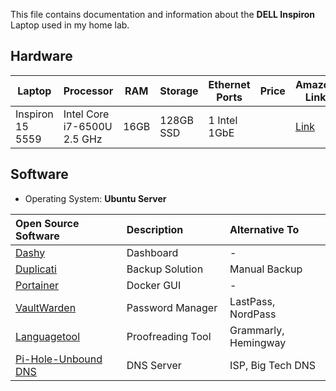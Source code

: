 This file contains documentation and information about the  **DELL Inspiron** Laptop used in my home lab.

## Hardware

| Laptop           | Processor                   | RAM  | Storage   | Ethernet Ports | Price | Amazon Link                                                                                      |
| ---------------- | --------------------------- | ---- | --------- | -------------- | ----- | ------------------------------------------------------------------------------------------------ |
| Inspiron 15 5559 | Intel Core i7-6500U 2.5 GHz | 16GB | 128GB SSD | 1 Intel 1GbE   |       | [Link](https://www.amazon.com/Dell-i5559-7080SLV-Touchscreen-RealSense-Generation/dp/B015JVFE0A) |

## Software

- Operating System: **Ubuntu Server**

| Open Source Software <img width=160/>                                                              | Description <img width=210/> | Alternative To <img width=200/> |
|:-------------------------------------------------------------------------------------------------- |:---------------------------- |:------------------------------- |
| [Dashy](https://github.com/Lissy93/dashy)                                                          | Dashboard                    | -                               |
| [Duplicati](https://github.com/linuxserver/docker-duplicati)                                       | Backup Solution              | Manual Backup                   |
| [Portainer](https://github.com/portainer/portainer)                                                | Docker GUI                   | -                               |
| [VaultWarden](https://github.com/dani-garcia/vaultwarden)                                          | Password Manager             | LastPass, NordPass              |
| [Languagetool](https://github.com/Erikvl87/docker-languagetool)                                    | Proofreading Tool            | Grammarly, Hemingway            |
| [Pi-Hole-Unbound DNS](https://github.com/chriscrowe/docker-pihole-unbound/tree/main/one-container) | DNS Server                   | ISP, Big Tech DNS               |